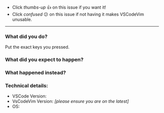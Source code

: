 <!--
For questions, ask us on [Slack](https://vscodevim-slackin.azurewebsites.net/) 👫. 

DONT CHANGE ANYTHING UNTIL THE -----. Thanks!
-->

* Click *thumbs-up* 👍 on this issue if you want it!
* Click *confused* 😕 on this issue if not having it makes VSCodeVim unusable. 

-----

### What did you do?

Put the exact keys you pressed.

### What did you expect to happen?

### What happened instead?

### Technical details:

* VSCode Version:
* VsCodeVim Version: *[please ensure you are on the latest]*
* OS: 
